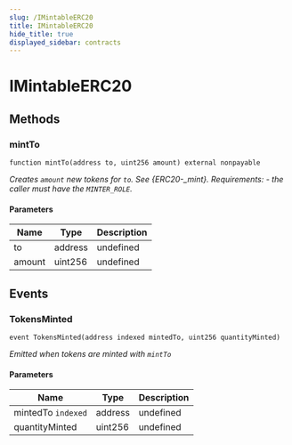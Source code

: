 ```yaml
---
slug: /IMintableERC20
title: IMintableERC20
hide_title: true
displayed_sidebar: contracts
---
```


# IMintableERC20

## Methods

### mintTo

```solidity
function mintTo(address to, uint256 amount) external nonpayable
```

_Creates `amount` new tokens for `to`. See {ERC20-\_mint}. Requirements: - the caller must have the `MINTER_ROLE`._

#### Parameters

| Name   | Type    | Description |
| ------ | ------- | ----------- |
| to     | address | undefined   |
| amount | uint256 | undefined   |

## Events

### TokensMinted

```solidity
event TokensMinted(address indexed mintedTo, uint256 quantityMinted)
```

_Emitted when tokens are minted with `mintTo`_

#### Parameters

| Name               | Type    | Description |
| ------------------ | ------- | ----------- |
| mintedTo `indexed` | address | undefined   |
| quantityMinted     | uint256 | undefined   |

